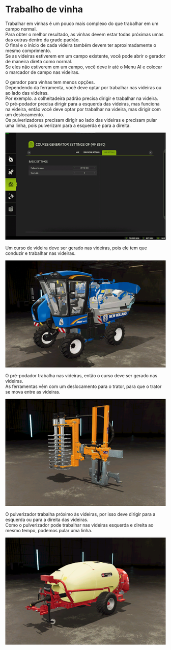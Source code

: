 # Trabalho de vinha
  
Trabalhar em vinhas é um pouco mais complexo do que trabalhar em um campo normal.  
Para obter o melhor resultado, as vinhas devem estar todas próximas umas das outras dentro da grade padrão.  
O final e o início de cada videira também devem ter aproximadamente o mesmo comprimento.  
Se as videiras estiverem em um campo existente, você pode abrir o gerador de maneira direta como normal.  
Se eles não estiverem em um campo, você deve ir até o Menu AI e colocar o marcador de campo nas videiras.  


  
O gerador para vinhas tem menos opções.  
Dependendo da ferramenta, você deve optar por trabalhar nas videiras ou ao lado das videiras.  
Por exemplo. a colheitadeira padrão precisa dirigir e trabalhar na videira.  
      O pré-podador precisa dirigir para a esquerda das videiras, mas funciona na videira, então você deve optar por trabalhar na videira, mas dirigir com um deslocamento.  
      Os pulverizadores precisam dirigir ao lado das videiras e precisam pular uma linha, pois pulverizam para a esquerda e para a direita.  


![Image](../assets/images/vineworkgen_0_0_765_510.png)

  
Um curso de videira deve ser gerado nas videiras, pois ele tem que conduzir e trabalhar nas videiras.  


![Image](../assets/images/vineworkharvest_0_0_765_510.png)

  
O pré-podador trabalha nas videiras, então o curso deve ser gerado nas videiras.  
As ferramentas vêm com um deslocamento para o trator, para que o trator se mova entre as videiras.  


![Image](../assets/images/vineworkpruner_0_0_765_510.png)

  
O pulverizador trabalha próximo às videiras, por isso deve dirigir para a esquerda ou para a direita das videiras.  
Como o pulverizador pode trabalhar nas videiras esquerda e direita ao mesmo tempo, podemos pular uma linha.  


![Image](../assets/images/vineworkspray_0_0_765_510.png)

